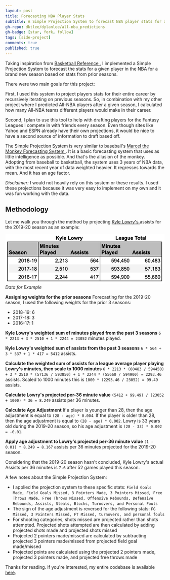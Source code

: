 ```yaml
---
layout: post
title: Forecasting NBA Player Stats
subtitle: A Simple Projection System to forecast NBA player stats for a new season
gh-repo: dktlee/dylanlee/all-nba_predictions
gh-badge: [star, fork, follow]
tags: [side-project]
comments: true
published: true
---
```


Taking inspiration from <a target="_blank" href="https://www.basketball-reference.com/">Basketball Reference </a>, I implemented a Simple Projection System to forecast the stats for a given player in the NBA for a brand new season based on stats from prior seasons.

There were two main goals for this project:

First, I used this system to project players stats for their entire career by recursively iterating on previous seasons. So, in combination with my other project where I predicted All-NBA players after a given season, I calculated how many All-NBA teams different players would make in their career.

Second, I plan to use this tool to help with drafting players for the Fantasy Leagues I compete in with friends every season. Even though sites like Yahoo and ESPN already have their own projections, it would be nice to have a second source of information to draft based off.

The Simple Projection System is very similar to baseball's <a target="_blank" href="http://www.tangotiger.net/marcel/">Marcel the Monkey Forecasting System </a>. It is a basic forecasting system that uses as little intelligence as possible. And that's the allusion of the monkey. Adopting from baseball to basketball, the system uses 3 years of NBA data, with the most recent year of data weighted heavier. It regresses towards the mean. And it has an age factor.

*Disclaimer:* I would not heavily rely on this system or these results. I used these projections because it was very easy to implement on my own and it was fun working with the data.

## Methodology

Let me walk you through the method by projecting <a target="_blank" href="https://www.basketball-reference.com/players/l/lowryky01.html">Kyle Lowry's </a> assists for the 2019-20 season as an example:

![Data: Kyle Lowry Assists](/img/kyle_lowry_ast.png)
*Data for Example*

**Assigning weights for the prior seasons**
Forecasting for the 2019-20 season, I used the following weights for the prior 3 seasons:
- 2018-19: 6
- 2017-18: 3
- 2016-17: 1

**Kyle Lowry's weighted sum of minutes played from the past 3 seasons**
`6 * 2213 + 3 * 2510 + 1 * 2244 = 23052` minutes played.

**Kyle Lowry's weighted sum of assists from the past 3 seasons**
`6 * 564 + 3 * 537 + 1 * 417 = 5412` assists.

**Calculate the weighted sum of assists for a league average player playing Lowry's minutes, then scale to 1000 minutes**
`6 * 2213 * (60483 / 594450) + 3 * 2510 * (57136 / 593850) + 1 * 2244 * (55660 / 594900) = 2293.46` assists. Scaled to 1000 minutes this is `1000 * (2293.46 / 23052) = 99.49` assists.

**Calculate Lowry's projected per-36 minute value**
`(5412 + 99.49) / (23052 + 1000) * 36 = 8.249` assists per 36 minutes.

**Calculate Age Adjustment**
If a player is younger than 28, then the age adjustment is equal to `(28 - age) * 0.004`. If the player is older than 28, then the age adjustment is equal to `(28 - age) * 0.002`. 
Lowry is 33 years old during the 2019-20 season, so his age adjustment is `(28 - 33) * 0.002 = -0.01`.

**Apply age adjustment to Lowry's projected per-36 minute value**
`(1 - 0.01) * 8.249 = 8.167` assists per 36 minutes projected for the 2019-20 season.

Considering that the 2019-20 season hasn't concluded, Kyle Lowry's actual Assists per 36 minutes is `7.6` after 52 games played this season.


A few notes about the Simple Projection System:
- I applied the projection system to these specific stats: `Field Goals Made, Field Goals Missed, 3 Pointers Made, 3 Pointers Missed, Free Throws Made, Free Throws Missed, Offensive Rebounds, Defensive Rebounds, Assists, Steals, Blocks, Turnovers, and Personal Fouls`
- The sign of the age adjustment is reversed for the following stats: `FG Missed, 3 Pointers Missed, FT Missed, turnovers, and personal fouls`
- For shooting categories, shots missed are projected rather than shots attempted. Projected shots attempted are then calculated by adding projected shots made and projected shots missed
- Projected 2 pointers made/missed are calculated by subtracting projected 3 pointers made/missed from projected field goal made/missed
- Projected points are calculated using the projected 2 pointers made, projected 3 pointers made, and projected free throws made


Thanks for reading. If you're interested, my entire codebase is available <a target="_blank" href="https://github.com/dktlee/dylanlee/tree/master/all-nba_predictions">here</a>.
